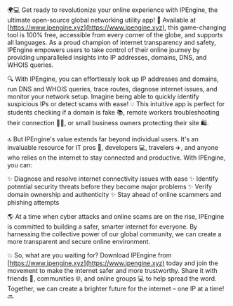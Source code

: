🌍💻 Get ready to revolutionize your online experience with IPEngine, the ultimate open-source global networking utility app! 🚀 Available at [https://www.ipengine.xyz](https://www.ipengine.xyz), this game-changing tool is 100% free, accessible from every corner of the globe, and supports all languages. As a proud champion of internet transparency and safety, IPEngine empowers users to take control of their online journey by providing unparalleled insights into IP addresses, domains, DNS, and WHOIS queries.

🔍 With IPEngine, you can effortlessly look up IP addresses and domains, run DNS and WHOIS queries, trace routes, diagnose internet issues, and monitor your network setup. Imagine being able to quickly identify suspicious IPs or detect scams with ease! 💡 This intuitive app is perfect for students checking if a domain is fake 📚, remote workers troubleshooting their connection 🏃‍♂️, or small business owners protecting their site 🛍️.

🔝 But IPEngine's value extends far beyond individual users. It's an invaluable resource for IT pros 👥, developers 💻, travelers ✈️, and anyone who relies on the internet to stay connected and productive. With IPEngine, you can:

✨ Diagnose and resolve internet connectivity issues with ease
✨ Identify potential security threats before they become major problems
✨ Verify domain ownership and authenticity
✨ Stay ahead of online scammers and phishing attempts

🌎 At a time when cyber attacks and online scams are on the rise, IPEngine is committed to building a safer, smarter internet for everyone. By harnessing the collective power of our global community, we can create a more transparent and secure online environment.

💥 So, what are you waiting for? Download IPEngine from [https://www.ipengine.xyz](https://www.ipengine.xyz) today and join the movement to make the internet safer and more trustworthy. Share it with friends 👫, communities 🌐, and online groups 💻 to help spread the word. Together, we can create a brighter future for the internet – one IP at a time! 🔜